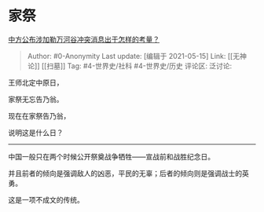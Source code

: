 # 家祭
[中方公布涉加勒万河谷冲突消息出于怎样的考量？](https://www.zhihu.com/question/445222303/answer/1738817329)

> Author: #0-Anonymity
> Last update: [编辑于 2021-05-15]
> Link: [[无神论]] [[扫墓]]
> Tag: #4-世界史/社科 #4-世界史/历史
> 评论区:
> 泛讨论:

王师北定中原日，

家祭无忘告乃翁。

现在在家祭告乃翁，

说明这是什么日？

---

中国一般只在两个时候公开祭奠战争牺牲——宣战前和战胜纪念日。

并且前者的倾向是强调敌人的凶恶，平民的无辜；后者的倾向则是强调战士的英勇。

这是一项不成文的传统。

